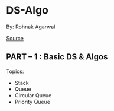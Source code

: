 # DS-Algo

By: Rohnak Agarwal

[Source](https://www.programiz.com/dsa)

## PART – 1 : Basic DS & Algos

Topics:

* Stack
* Queue
* Circular Queue
* Priority Queue
